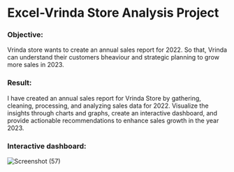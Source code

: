 # Excel-Vrinda Store Analysis Project
### Objective:
Vrinda store wants to create an annual sales report for 2022. So that, Vrinda can understand their customers bheaviour and strategic planning to grow more sales in 2023.
### Result:
I have created an annual sales report for Vrinda Store by gathering, cleaning, processing, and analyzing sales data for 2022. Visualize the insights through charts and graphs, create an interactive dashboard, and provide actionable recommendations to enhance sales growth in the year 2023. 
### Interactive dashboard:
![Screenshot (57)](https://github.com/Chaitanya101101/Excel_Vrinda_Store_Analysis/assets/128048654/d709c17d-ad53-4f17-bf87-3f14d310e00e)
